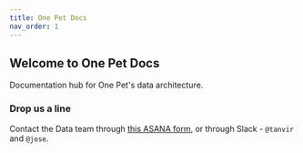 ```yaml
---
title: One Pet Docs
nav_order: 1
---
```

## Welcome to One Pet Docs

Documentation hub for One Pet's data architecture.

### Drop us a line

Contact the Data team through [this ASANA form](https://form.asana.com/?k=5koBMuM9y8n6Xza8iXAEwA&d=1109513034410307), or through Slack - `@tanvir` and `@jose`.
